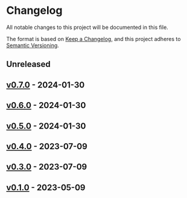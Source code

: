 # Changelog

All notable changes to this project will be documented in this file.

The format is based on [Keep a Changelog](https://keepachangelog.com/en/1.0.0/),
and this project adheres to [Semantic Versioning](https://semver.org/spec/v2.0.0.html).

## Unreleased

## [v0.7.0](https://github.com/souradipp76/tp_chaos_generator/releases/tag/v0.7.0) - 2024-01-30

## [v0.6.0](https://github.com/souradipp76/tp_chaos_generator/releases/tag/v0.6.0) - 2024-01-30

## [v0.5.0](https://github.com/souradipp76/tp_chaos_generator/releases/tag/v0.4.0) - 2024-01-30

## [v0.4.0](https://github.com/souradipp76/tp_chaos_generator/releases/tag/v0.5.0) - 2023-07-09

## [v0.3.0](https://github.com/souradipp76/tp_chaos_generator/releases/tag/v0.3.0) - 2023-07-09

## [v0.1.0](https://github.com/souradipp76/tp_chaos_generator/releases/tag/v0.1.0) - 2023-05-09